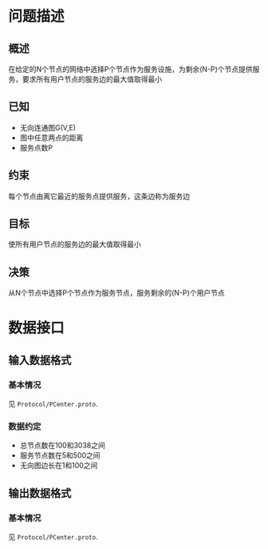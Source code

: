 # 问题描述

## 概述
在给定的N个节点的网络中选择P个节点作为服务设施，为剩余(N-P)个节点提供服务，要求所有用户节点的服务边的最大值取得最小

## 已知
- 无向连通图G(V,E)
- 图中任意两点的距离
- 服务点数P

## 约束
每个节点由离它最近的服务点提供服务，这条边称为服务边

## 目标
使所有用户节点的服务边的最大值取得最小

## 决策
从N个节点中选择P个节点作为服务节点，服务剩余的(N-P)个用户节点

# 数据接口

## 输入数据格式

### 基本情况
见 `Protocol/PCenter.proto`.

### 数据约定
- 总节点数在100和3038之间
- 服务节点数在5和500之间
- 无向图边长在1和100之间

## 输出数据格式

### 基本情况
见 `Protocol/PCenter.proto`.